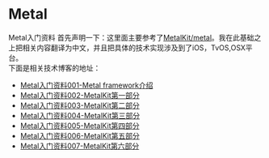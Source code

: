# Metal
Metal入门资料
首先声明一下：这里面主要参考了[MetalKit/metal](https://github.com/MetalKit/metal)。我在此基础之上把相关内容翻译为中文，并且把具体的技术实现涉及到了iOS，TvOS,OSX平台。<br>
下面是相关技术博客的地址：<br>
* [Metal入门资料001-Metal framework介绍](https://www.jianshu.com/p/2517ad248935)<br>
* [Metal入门资料002-MetalKit第一部分](https://www.jianshu.com/p/7fb43180d090)<br>
* [Metal入门资料003-MetalKit第二部分](https://www.jianshu.com/p/83d1a2a27a15)<br>
* [Metal入门资料004-MetalKit第三部分](https://www.jianshu.com/p/a73d10817b86)<br>
* [Metal入门资料005-MetalKit第四部分](https://www.jianshu.com/p/a0cf80dddefc)<br>
* [Metal入门资料006-MetalKit第五部分](https://www.jianshu.com/p/3e068cd4e539)<br>
* [Metal入门资料007-MetalKit第六部分](https://www.jianshu.com/p/4f0f275a421f)<br>
